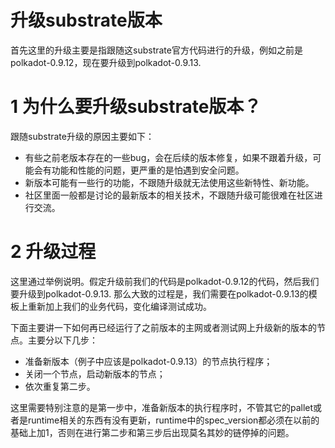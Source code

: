 # 升级substrate版本
首先这里的升级主要是指跟随这substrate官方代码进行的升级，例如之前是polkadot-0.9.12，现在要升级到polkadot-0.9.13.

# 1 为什么要升级substrate版本？
跟随substrate升级的原因主要如下：
* 有些之前老版本存在的一些bug，会在后续的版本修复，如果不跟着升级，可能会有功能和性能的问题，更严重的是怕遇到安全问题。
* 新版本可能有一些行的功能，不跟随升级就无法使用这些新特性、新功能。
* 社区里面一般都是讨论的最新版本的相关技术，不跟随升级可能很难在社区进行交流。

# 2 升级过程
这里通过举例说明。假定升级前我们的代码是polkadot-0.9.12的代码，然后我们要升级到polkadot-0.9.13. 那么大致的过程是，我们需要在polkadot-0.9.13的模板上重新加上我们的业务代码，变化编译测试成功。

下面主要讲一下如何再已经运行了之前版本的主网或者测试网上升级新的版本的节点。主要分以下几步：

* 准备新版本（例子中应该是polkadot-0.9.13）的节点执行程序；
* 关闭一个节点，启动新版本的节点；
* 依次重复第二步。

这里需要特别注意的是第一步中，准备新版本的执行程序时，不管其它的pallet或者是runtime相关的东西有没有更新，runtime中的spec_version都必须在以前的基础上加1，否则在进行第二步和第三步后出现莫名其妙的链停掉的问题。
